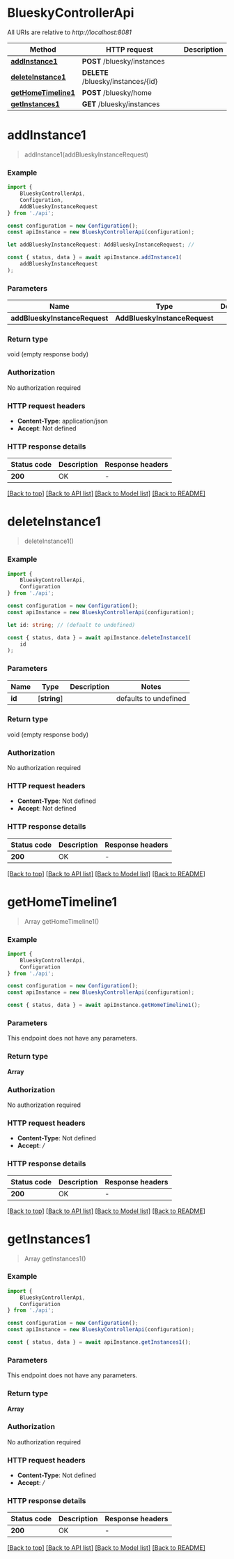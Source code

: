 # BlueskyControllerApi

All URIs are relative to *http://localhost:8081*

|Method | HTTP request | Description|
|------------- | ------------- | -------------|
|[**addInstance1**](#addinstance1) | **POST** /bluesky/instances | |
|[**deleteInstance1**](#deleteinstance1) | **DELETE** /bluesky/instances/{id} | |
|[**getHomeTimeline1**](#gethometimeline1) | **POST** /bluesky/home | |
|[**getInstances1**](#getinstances1) | **GET** /bluesky/instances | |

# **addInstance1**
> addInstance1(addBlueskyInstanceRequest)


### Example

```typescript
import {
    BlueskyControllerApi,
    Configuration,
    AddBlueskyInstanceRequest
} from './api';

const configuration = new Configuration();
const apiInstance = new BlueskyControllerApi(configuration);

let addBlueskyInstanceRequest: AddBlueskyInstanceRequest; //

const { status, data } = await apiInstance.addInstance1(
    addBlueskyInstanceRequest
);
```

### Parameters

|Name | Type | Description  | Notes|
|------------- | ------------- | ------------- | -------------|
| **addBlueskyInstanceRequest** | **AddBlueskyInstanceRequest**|  | |


### Return type

void (empty response body)

### Authorization

No authorization required

### HTTP request headers

 - **Content-Type**: application/json
 - **Accept**: Not defined


### HTTP response details
| Status code | Description | Response headers |
|-------------|-------------|------------------|
|**200** | OK |  -  |

[[Back to top]](#) [[Back to API list]](../README.md#documentation-for-api-endpoints) [[Back to Model list]](../README.md#documentation-for-models) [[Back to README]](../README.md)

# **deleteInstance1**
> deleteInstance1()


### Example

```typescript
import {
    BlueskyControllerApi,
    Configuration
} from './api';

const configuration = new Configuration();
const apiInstance = new BlueskyControllerApi(configuration);

let id: string; // (default to undefined)

const { status, data } = await apiInstance.deleteInstance1(
    id
);
```

### Parameters

|Name | Type | Description  | Notes|
|------------- | ------------- | ------------- | -------------|
| **id** | [**string**] |  | defaults to undefined|


### Return type

void (empty response body)

### Authorization

No authorization required

### HTTP request headers

 - **Content-Type**: Not defined
 - **Accept**: Not defined


### HTTP response details
| Status code | Description | Response headers |
|-------------|-------------|------------------|
|**200** | OK |  -  |

[[Back to top]](#) [[Back to API list]](../README.md#documentation-for-api-endpoints) [[Back to Model list]](../README.md#documentation-for-models) [[Back to README]](../README.md)

# **getHomeTimeline1**
> Array<Message> getHomeTimeline1()


### Example

```typescript
import {
    BlueskyControllerApi,
    Configuration
} from './api';

const configuration = new Configuration();
const apiInstance = new BlueskyControllerApi(configuration);

const { status, data } = await apiInstance.getHomeTimeline1();
```

### Parameters
This endpoint does not have any parameters.


### Return type

**Array<Message>**

### Authorization

No authorization required

### HTTP request headers

 - **Content-Type**: Not defined
 - **Accept**: */*


### HTTP response details
| Status code | Description | Response headers |
|-------------|-------------|------------------|
|**200** | OK |  -  |

[[Back to top]](#) [[Back to API list]](../README.md#documentation-for-api-endpoints) [[Back to Model list]](../README.md#documentation-for-models) [[Back to README]](../README.md)

# **getInstances1**
> Array<BlueskyService> getInstances1()


### Example

```typescript
import {
    BlueskyControllerApi,
    Configuration
} from './api';

const configuration = new Configuration();
const apiInstance = new BlueskyControllerApi(configuration);

const { status, data } = await apiInstance.getInstances1();
```

### Parameters
This endpoint does not have any parameters.


### Return type

**Array<BlueskyService>**

### Authorization

No authorization required

### HTTP request headers

 - **Content-Type**: Not defined
 - **Accept**: */*


### HTTP response details
| Status code | Description | Response headers |
|-------------|-------------|------------------|
|**200** | OK |  -  |

[[Back to top]](#) [[Back to API list]](../README.md#documentation-for-api-endpoints) [[Back to Model list]](../README.md#documentation-for-models) [[Back to README]](../README.md)

